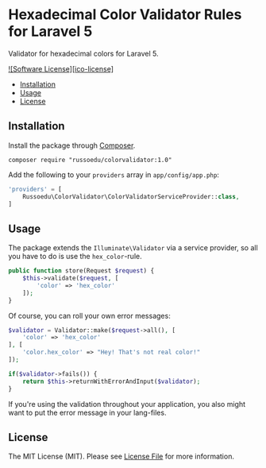 # Hexadecimal Color Validator Rules for Laravel 5

Validator for hexadecimal colors for Laravel 5.

[![Software License][ico-license]](LICENSE.md)


* [Installation](#installation)
* [Usage](#usage)
* [License](#license)

<a name="installation"></a>
## Installation

Install the package through [Composer](http://getcomposer.org).

```
composer require "russoedu/colorvalidator:1.0"
```

Add the following to your `providers` array in `app/config/app.php`:

``` php
'providers' = [
    Russoedu\ColorValidator\ColorValidatorServiceProvider::class,
]
```

<a name="usage"></a>
## Usage

The package extends the `Illuminate\Validator` via a service provider, so all you have to do is use the `hex_color`-rule.

``` php
public function store(Request $request) {
    $this->validate($request, [
        'color' => 'hex_color'
    ]);
}
```

Of course, you can roll your own error messages:

``` php
$validator = Validator::make($request->all(), [
    'color' => 'hex_color'
], [
    'color.hex_color' => "Hey! That's not real color!"
]);

if($validator->fails()) {
    return $this->returnWithErrorAndInput($validator);
}
```

If you're using the validation throughout your application, you also might want to put the error message in your lang-files.

<a name="license"></a>
## License

The MIT License (MIT). Please see [License File](LICENSE.md) for more information.
